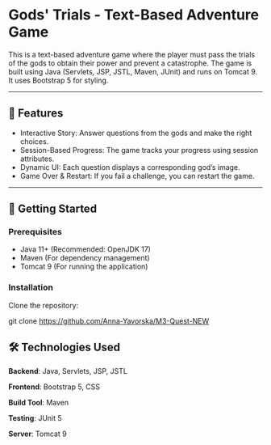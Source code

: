 # Gods' Trials - Text-Based Adventure Game

This is a text-based adventure game where the player must pass the trials of the gods to obtain their power and prevent
a catastrophe. The game is built using Java (Servlets, JSP, JSTL, Maven, JUnit) and runs on Tomcat 9. It uses Bootstrap
5 for styling.

---

## 📌 Features

- Interactive Story: Answer questions from the gods and make the right choices.
- Session-Based Progress: The game tracks your progress using session attributes.
- Dynamic UI: Each question displays a corresponding god’s image.
- Game Over & Restart: If you fail a challenge, you can restart the game.

---

## 🚀 Getting Started

### Prerequisites

- Java 11+ (Recommended: OpenJDK 17)
- Maven (For dependency management)
- Tomcat 9 (For running the application)

### Installation

Clone the repository:

git clone https://github.com/Anna-Yavorska/M3-Quest-NEW

## 🛠️ Technologies Used

**Backend**: Java, Servlets, JSP, JSTL

**Frontend**: Bootstrap 5, CSS

**Build Tool**: Maven

**Testing**: JUnit 5

**Server**: Tomcat 9